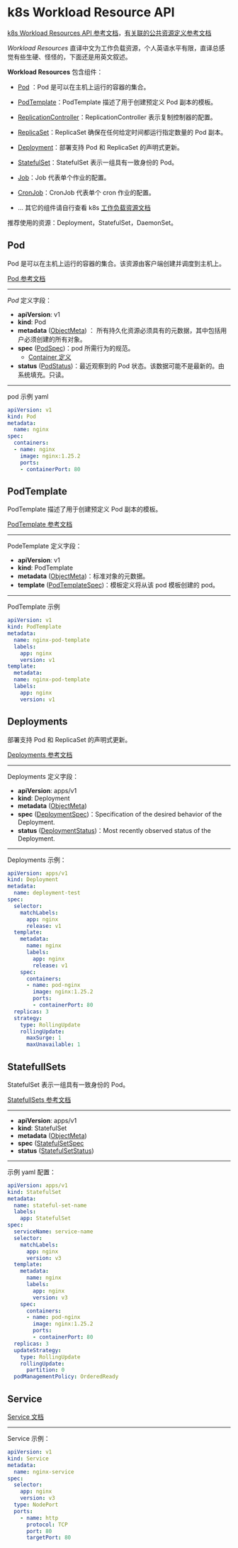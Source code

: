 # k8s Workload Resource API

[k8s Workload Resources API 参考文档](https://kubernetes.io/docs/reference/kubernetes-api/workload-resources/)，[有关联的公共资源定义参考文档](https://kubernetes.io/docs/reference/kubernetes-api/common-definitions/)

*Workload Resources* 直译中文为工作负载资源，个人英语水平有限，直译总感觉有些生硬、怪怪的，下面还是用英文叙述。

**Workload Resources** 包含组件：

- [Pod](https://kubernetes.io/docs/reference/kubernetes-api/workload-resources/pod-v1/) ：Pod 是可以在主机上运行的容器的集合。

- [PodTemplate](https://kubernetes.io/docs/reference/kubernetes-api/workload-resources/pod-template-v1/)：PodTemplate 描述了用于创建预定义 Pod 副本的模板。

- [ReplicationController](https://kubernetes.io/docs/reference/kubernetes-api/workload-resources/replication-controller-v1/)：ReplicationController 表示复制控制器的配置。

- [ReplicaSet](https://kubernetes.io/docs/reference/kubernetes-api/workload-resources/replica-set-v1/)：ReplicaSet 确保在任何给定时间都运行指定数量的 Pod 副本。

- [Deployment](https://kubernetes.io/docs/reference/kubernetes-api/workload-resources/deployment-v1/)：部署支持 Pod 和 ReplicaSet 的声明式更新。

- [StatefulSet](https://kubernetes.io/docs/reference/kubernetes-api/workload-resources/stateful-set-v1/)：StatefulSet 表示一组具有一致身份的 Pod。

- [Job](https://kubernetes.io/docs/reference/kubernetes-api/workload-resources/job-v1/)：Job 代表单个作业的配置。

- [CronJob](https://kubernetes.io/docs/reference/kubernetes-api/workload-resources/cron-job-v1/)：CronJob 代表单个 cron 作业的配置。

- ... 其它的组件请自行查看 k8s [工作负载资源文档](https://kubernetes.io/docs/reference/kubernetes-api/workload-resources/)

推荐使用的资源：Deployment，StatefulSet，DaemonSet。

## Pod

Pod 是可以在主机上运行的容器的集合。该资源由客户端创建并调度到主机上。

[Pod 参考文档](https://kubernetes.io/docs/reference/kubernetes-api/workload-resources/pod-v1/)

---

*Pod* 定义字段：

- **apiVersion**: v1
- **kind**: Pod
- **metadata** ([ObjectMeta](https://kubernetes.io/docs/reference/kubernetes-api/common-definitions/object-meta/#ObjectMeta)) ： 所有持久化资源必须具有的元数据，其中包括用户必须创建的所有对象。
- **spec** ([PodSpec](https://kubernetes.io/docs/reference/kubernetes-api/workload-resources/pod-v1/#PodSpec))：pod 所需行为的规范。
  - [Container 定义](https://kubernetes.io/docs/reference/kubernetes-api/workload-resources/pod-v1/#Container)
- **status** ([PodStatus](https://kubernetes.io/docs/reference/kubernetes-api/workload-resources/pod-v1/#PodStatus))：最近观察到的 Pod 状态。该数据可能不是最新的。由系统填充。只读。

---

pod 示例 yaml

```yaml
apiVersion: v1
kind: Pod
metadata:
  name: nginx
spec:
  containers:
  - name: nginx
    image: nginx:1.25.2
    ports:
    - containerPort: 80
```

## PodTemplate

PodTemplate 描述了用于创建预定义 Pod 副本的模板。

[PodTemplate 参考文档](https://kubernetes.io/docs/reference/kubernetes-api/workload-resources/pod-template-v1/)

---

PodeTemplate 定义字段：

- **apiVersion**: v1
- **kind**: PodTemplate
- **metadata** ([ObjectMeta](https://kubernetes.io/docs/reference/kubernetes-api/common-definitions/object-meta/#ObjectMeta))：标准对象的元数据。
- **template** ([PodTemplateSpec](https://kubernetes.io/docs/reference/kubernetes-api/workload-resources/pod-template-v1/#PodTemplateSpec))：模板定义将从该 pod 模板创建的 pod。

---

PodTemplate 示例

```yaml
apiVersion: v1
kind: PodTemplate
metadata:
  name: nginx-pod-template
  labels:
    app: nginx
    version: v1
template:
  metadata:
  name: nginx-pod-template
  labels:
    app: nginx
    version: v1
```

## Deployments

部署支持 Pod 和 ReplicaSet 的声明式更新。

[Deployments 参考文档](https://kubernetes.io/docs/reference/kubernetes-api/workload-resources/deployment-v1/)

---

Deployments 定义字段：

- **apiVersion**: apps/v1
- **kind**: Deployment
- **metadata** ([ObjectMeta](https://kubernetes.io/docs/reference/kubernetes-api/common-definitions/object-meta/#ObjectMeta))
- **spec** ([DeploymentSpec](https://kubernetes.io/docs/reference/kubernetes-api/workload-resources/deployment-v1/#DeploymentSpec))：Specification of the desired behavior of the Deployment.
- **status** ([DeploymentStatus](https://kubernetes.io/docs/reference/kubernetes-api/workload-resources/deployment-v1/#DeploymentStatus))：Most recently observed status of the Deployment.

---

Deployments 示例：

```yaml
apiVersion: apps/v1
kind: Deployment
metadata:
  name: deployment-test
spec:
  selector:
    matchLabels:
      app: nginx
      release: v1
  template:
    metadata:
      name: nginx
      labels:
        app: nginx
        release: v1
    spec:
      containers:
      - name: pod-nginx
        image: nginx:1.25.2
        ports:
        - containerPort: 80
  replicas: 3
  strategy:
    type: RollingUpdate
    rollingUpdate:
      maxSurge: 1
      maxUnavailable: 1
```

## StatefullSets

StatefulSet 表示一组具有一致身份的 Pod。

[StatefullSets 参考文档](https://kubernetes.io/docs/reference/kubernetes-api/workload-resources/stateful-set-v1/)

---

- **apiVersion**: apps/v1
- **kind**: StatefulSet
- **metadata** ([ObjectMeta](https://kubernetes.io/docs/reference/kubernetes-api/common-definitions/object-meta/#ObjectMeta))
- **spec** ([StatefulSetSpec](https://kubernetes.io/docs/reference/kubernetes-api/workload-resources/stateful-set-v1/#StatefulSetSpec)
- **status** ([StatefulSetStatus](https://kubernetes.io/docs/reference/kubernetes-api/workload-resources/stateful-set-v1/#StatefulSetStatus))

---

示例 yaml 配置：

```yaml
apiVersion: apps/v1
kind: StatefulSet
metadata:
  name: stateful-set-name
  labels:
    app: StatefulSet
spec:
  serviceName: service-name
  selector:
    matchLabels:
      app: nginx
      version: v3
  template:
    metadata:
      name: nginx
      labels:
        app: nginx
        version: v3
    spec:
      containers:
      - name: pod-nginx
        image: nginx:1.25.2
        ports:
        - containerPort: 80
  replicas: 3
  updateStrategy:
    type: RollingUpdate
    rollingUpdate:
      partition: 0
  podManagementPolicy: OrderedReady
```

## Service

[Service 文档](https://kubernetes.io/docs/concepts/services-networking/service/)

---

Service 示例：

```yaml
apiVersion: v1
kind: Service
metadata:
  name: nginx-service
spec:
  selector:
    app: nginx
    version: v3
  type: NodePort
  ports:
    - name: http
      protocol: TCP
      port: 80
      targetPort: 80
```

